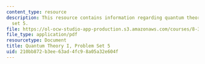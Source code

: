 ```yaml
---
content_type: resource
description: This resource contains information regarding quantum theory I, problem
  set 5.
file: https://ol-ocw-studio-app-production.s3.amazonaws.com/courses/8-321-quantum-theory-i-fall-2017/210bb872b3ee63ad4fc98a05a32e604f_MIT8_321F17_Pset5.pdf
file_type: application/pdf
resourcetype: Document
title: Quantum Theory I, Problem Set 5
uid: 210bb872-b3ee-63ad-4fc9-8a05a32e604f
---
```


